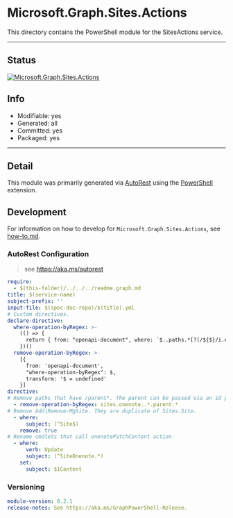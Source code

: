 <!-- region Generated -->
# Microsoft.Graph.Sites.Actions
This directory contains the PowerShell module for the SitesActions service.

---
## Status
[![Microsoft.Graph.Sites.Actions](https://img.shields.io/powershellgallery/v/Microsoft.Graph.Sites.Actions.svg?style=flat-square&label=Microsoft.Graph.Sites.Actions "Microsoft.Graph.Sites.Actions")](https://www.powershellgallery.com/packages/Microsoft.Graph.Sites.Actions/)

## Info
- Modifiable: yes
- Generated: all
- Committed: yes
- Packaged: yes

---
## Detail
This module was primarily generated via [AutoRest](https://github.com/Azure/autorest) using the [PowerShell](https://github.com/Azure/autorest.powershell) extension.

## Development
For information on how to develop for `Microsoft.Graph.Sites.Actions`, see [how-to.md](how-to.md).
<!-- endregion -->

### AutoRest Configuration

> see https://aka.ms/autorest

``` yaml
require:
  - $(this-folder)/../../../readme.graph.md
title: $(service-name)
subject-prefix: ''
input-file: $(spec-doc-repo)/$(title).yml
# Custom directives.
declare-directive:
  where-operation-byRegex: >-
    (() => {
      return { from: "openapi-document", where: `$..paths.*[?(/${$}/i.exec(@.operationId))]` };
    })()
  remove-operation-byRegex: >-
    [{
      from: 'openapi-document',
      "where-operation-byRegex": $,
      transform: '$ = undefined'
    }]
directive:
# Remove paths that have /parent*. The parent can be passed via an id parameter.
  - remove-operation-byRegex: sites.onenote..*.parent.*
# Remove Add|Remove-MgSite. They are duplicate of Sites.Site.
  - where:
      subject: (^Site$)
    remove: true
# Rename cmdlets that call onenotePatchContent action.
  - where:
      verb: Update
      subject: (^SiteOnenote.*)
    set:
      subject: $1Content
```

### Versioning

``` yaml
module-version: 0.2.1
release-notes: See https://aka.ms/GraphPowerShell-Release.
```

